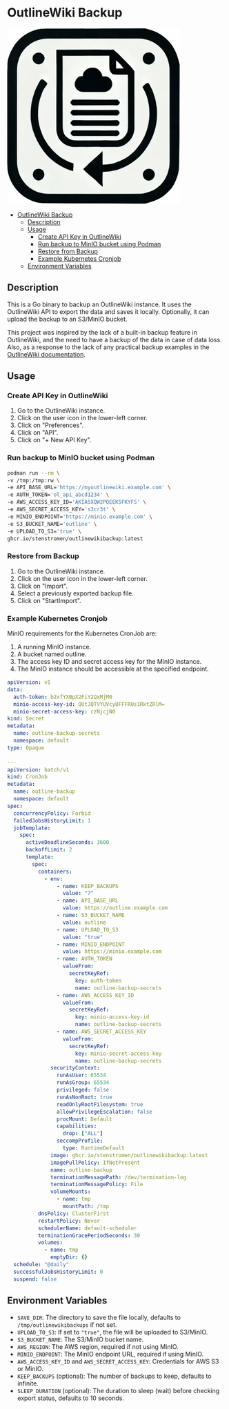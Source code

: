 # OutlineWiki Backup

![OutlineWikiLogo](outlinewikibackup_logo.webp)

- [OutlineWiki Backup](#outlinewiki-backup)
  - [Description](#description)
  - [Usage](#usage)
    - [Create API Key in OutlineWiki](#create-api-key-in-outlinewiki)
    - [Run backup to MinIO bucket using Podman](#run-backup-to-minio-bucket-using-podman)
    - [Restore from Backup](#restore-from-backup)
    - [Example Kubernetes Cronjob](#example-kubernetes-cronjob)
  - [Environment Variables](#environment-variables)

## Description

This is a Go binary to backup an OutlineWiki instance. It uses the OutlineWiki API to export the data and saves it locally. Optionally, it can upload the backup to an S3/MinIO bucket.

This project was inspired by the lack of a built-in backup feature in OutlineWiki, and the need to have a backup of the data in case of data loss. Also, as a response to the lack of any practical backup examples in the [OutlineWiki documentation](https://docs.getoutline.com/s/hosting/doc/backups-KZtPOADCHG).

## Usage

### Create API Key in OutlineWiki

1. Go to the OutlineWiki instance.
2. Click on the user icon in the lower-left corner.
3. Click on "Preferences".
4. Click on "API".
5. Click on "+ New API Key".

### Run backup to MinIO bucket using Podman

```bash
podman run --rm \
-v /tmp:/tmp:rw \
-e API_BASE_URL='https://myoutlinewiki.example.com' \
-e AUTH_TOKEN='ol_api_abcd1234' \
-e AWS_ACCESS_KEY_ID='AKIA5XQW2PQEEK5FKYFS' \
-e AWS_SECRET_ACCESS_KEY='s3cr3t' \
-e MINIO_ENDPOINT='https://minio.example.com' \
-e S3_BUCKET_NAME='outline' \
-e UPLOAD_TO_S3='true' \
ghcr.io/stenstromen/outlinewikibackup:latest
```

### Restore from Backup

1. Go to the OutlineWiki instance.
2. Click on the user icon in the lower-left corner.
3. Click on "Import".
4. Select a previously exported backup file.
5. Click on "StartImport".

### Example Kubernetes Cronjob

MinIO requirements for the Kubernetes CronJob are:

1. A running MinIO instance.
1. A bucket named outline.
1. The access key ID and secret access key for the MinIO instance.
1. The MinIO instance should be accessible at the specified endpoint.

```yaml
apiVersion: v1
data:
  auth-token: b2xfYXBpX2FiY2QxMjM0
  minio-access-key-id: QUtJQTVYUVcyUFFFRUs1RktZRlM=
  minio-secret-access-key: czNjcjN0
kind: Secret
metadata:
  name: outline-backup-secrets
  namespace: default
type: Opaque

---
apiVersion: batch/v1
kind: CronJob
metadata:
  name: outline-backup
  namespace: default
spec:
  concurrencyPolicy: Forbid
  failedJobsHistoryLimit: 1
  jobTemplate:
    spec:
      activeDeadlineSeconds: 3600
      backoffLimit: 2
      template:
        spec:
          containers:
            - env:
                - name: KEEP_BACKUPS
                  value: "7"
                - name: API_BASE_URL
                  value: https://outline.example.com
                - name: S3_BUCKET_NAME
                  value: outline
                - name: UPLOAD_TO_S3
                  value: "true"
                - name: MINIO_ENDPOINT
                  value: https://minio.example.com
                - name: AUTH_TOKEN
                  valueFrom:
                    secretKeyRef:
                      key: auth-token
                      name: outline-backup-secrets
                - name: AWS_ACCESS_KEY_ID
                  valueFrom:
                    secretKeyRef:
                      key: minio-access-key-id
                      name: outline-backup-secrets
                - name: AWS_SECRET_ACCESS_KEY
                  valueFrom:
                    secretKeyRef:
                      key: minio-secret-access-key
                      name: outline-backup-secrets
              securityContext:
                runAsUser: 65534
                runAsGroup: 65534
                privileged: false
                runAsNonRoot: true
                readOnlyRootFilesystem: true
                allowPrivilegeEscalation: false
                procMount: Default
                capabilities:
                  drop: ["ALL"]
                seccompProfile:
                  type: RuntimeDefault
              image: ghcr.io/stenstromen/outlinewikibackup:latest
              imagePullPolicy: IfNotPresent
              name: outline-backup
              terminationMessagePath: /dev/termination-log
              terminationMessagePolicy: File
              volumeMounts:
                - name: tmp
                  mountPath: /tmp
          dnsPolicy: ClusterFirst
          restartPolicy: Never
          schedulerName: default-scheduler
          terminationGracePeriodSeconds: 30
          volumes:
            - name: tmp
              emptyDir: {}
  schedule: "@daily"
  successfulJobsHistoryLimit: 0
  suspend: false
```

## Environment Variables

- `SAVE_DIR`: The directory to save the file locally, defaults to `/tmp/outlinewikibackups` if not set.
- `UPLOAD_TO_S3`: If set to `"true"`, the file will be uploaded to S3/MinIO.
- `S3_BUCKET_NAME`: The S3/MinIO bucket name.
- `AWS_REGION`: The AWS region, required if not using MinIO.
- `MINIO_ENDPOINT`: The MinIO endpoint URL, required if using MinIO.
- `AWS_ACCESS_KEY_ID` and `AWS_SECRET_ACCESS_KEY`: Credentials for AWS S3 or MinIO.
- `KEEP_BACKUPS` (optional): The number of backups to keep, defaults to infinite.
- `SLEEP_DURATION` (optional): The duration to sleep (wait) before checking export status, defaults to 10 seconds.
